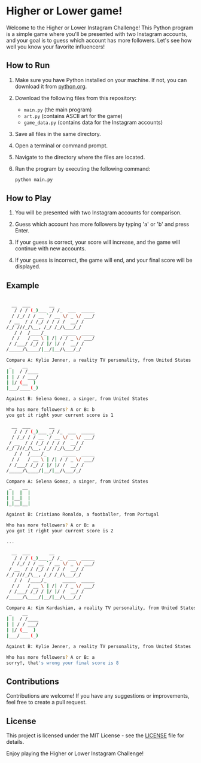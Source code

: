 # Higher or Lower game!

Welcome to the Higher or Lower Instagram Challenge! This Python program is a simple game where you'll be presented with two Instagram accounts, and your goal is to guess which account has more followers. Let's see how well you know your favorite influencers!

## How to Run

1. Make sure you have Python installed on your machine. If not, you can download it from [python.org](https://www.python.org/).
2. Download the following files from this repository:
   - `main.py` (the main program)
   - `art.py` (contains ASCII art for the game)
   - `game_data.py` (contains data for the Instagram accounts)
3. Save all files in the same directory.
4. Open a terminal or command prompt.
5. Navigate to the directory where the files are located.
6. Run the program by executing the following command:

   ```bash
   python main.py
   ```

## How to Play

1. You will be presented with two Instagram accounts for comparison.

2. Guess which account has more followers by typing 'a' or 'b' and press Enter.

3. If your guess is correct, your score will increase, and the game will continue with new accounts.

4. If your guess is incorrect, the game will end, and your final score will be displayed.

## Example

```bash
 
  __  ___       __             
   / / / (_)___ _/ /_  ___  _____
  / /_/ / / __ `/ __ \/ _ \/ ___/
 / __  / / /_/ / / / /  __/ /    
/_/ ///_/\__, /_/ /_/\___/_/     
   / /  /____/_      _____  _____
  / /   / __ \ | /| / / _ \/ ___/
 / /___/ /_/ / |/ |/ /  __/ /    
/_____/\____/|__/|__/\___/_/                   

Compare A: Kylie Jenner, a reality TV personality, from United States
 _    __    
| |  / /____
| | / / ___/
| |/ (__  ) 
|___/____(_)

Against B: Selena Gomez, a singer, from United States

Who has more followers? A or B: b
you got it right your current score is 1

  __  ___       __             
   / / / (_)___ _/ /_  ___  _____
  / /_/ / / __ `/ __ \/ _ \/ ___/
 / __  / / /_/ / / / /  __/ /    
/_/ ///_/\__, /_/ /_/\___/_/     
   / /  /____/_      _____  _____
  / /   / __ \ | /| / / _ \/ ___/
 / /___/ /_/ / |/ |/ /  __/ /    
/_____/\____/|__/|__/\___/_/

Compare A: Selena Gomez, a singer, from United States
 _    __
| |  |  |  
| |__|  |  
|_|__|__| 

Against B: Cristiano Ronaldo, a footballer, from Portugal

Who has more followers? A or B: a
you got it right your current score is 2

...

  __  ___       __             
   / / / (_)___ _/ /_  ___  _____
  / /_/ / / __ `/ __ \/ _ \/ ___/
 / __  / / /_/ / / / /  __/ /    
/_/ ///_/\__, /_/ /_/\___/_/     
   / /  /____/_      _____  _____
  / /   / __ \ | /| / / _ \/ ___/
 / /___/ /_/ / |/ |/ /  __/ /    
/_____/\____/|__/|__/\___/_/                 

Compare A: Kim Kardashian, a reality TV personality, from United States
 _    __    
| |  / /____
| | / / ___/
| |/ (__  ) 
|___/____(_)

Against B: Kylie Jenner, a reality TV personality, from United States

Who has more followers? A or B: a
sorry!, that's wrong your final score is 8
```

## Contributions

Contributions are welcome! If you have any suggestions or improvements, feel free to create a pull request.

## License

This project is licensed under the MIT License - see the [LICENSE](LICENSE) file for details.

Enjoy playing the Higher or Lower Instagram Challenge!
